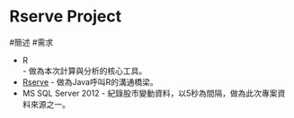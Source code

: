Rserve Project
===================

#簡述
#需求
* R</br> - 做為本次計算與分析的核心工具。
* [Rserve](http://www.rforge.net/Rserve/) - 做為Java呼叫R的溝通橋梁。
* MS SQL Server 2012 - 紀錄股市變動資料，以5秒為間隔，做為此次專案資料來源之一。
